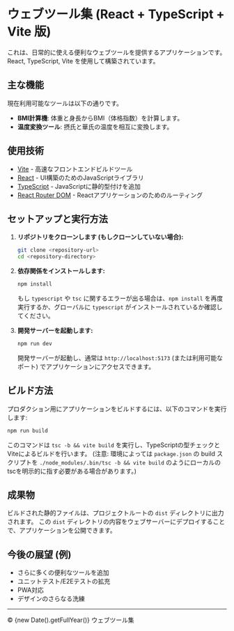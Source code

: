 # ウェブツール集 (React + TypeScript + Vite 版)

これは、日常的に使える便利なウェブツールを提供するアプリケーションです。
React, TypeScript, Vite を使用して構築されています。

## 主な機能

現在利用可能なツールは以下の通りです。

- **BMI計算機**: 体重と身長からBMI（体格指数）を計算します。
- **温度変換ツール**: 摂氏と華氏の温度を相互に変換します。

## 使用技術

- [Vite](https://vitejs.dev/) - 高速なフロントエンドビルドツール
- [React](https://reactjs.org/) - UI構築のためのJavaScriptライブラリ
- [TypeScript](https://www.typescriptlang.org/) - JavaScriptに静的型付けを追加
- [React Router DOM](https://reactrouter.com/) - Reactアプリケーションのためのルーティング

## セットアップと実行方法

1.  **リポジトリをクローンします (もしクローンしていない場合):**
    ```bash
    git clone <repository-url>
    cd <repository-directory>
    ```

2.  **依存関係をインストールします:**
    ```bash
    npm install
    ```
    もし `typescript` や `tsc` に関するエラーが出る場合は、`npm install` を再度実行するか、グローバルに `typescript` がインストールされているか確認してください。

3.  **開発サーバーを起動します:**
    ```bash
    npm run dev
    ```
    開発サーバーが起動し、通常は `http://localhost:5173` (または利用可能なポート) でアプリケーションにアクセスできます。

## ビルド方法

プロダクション用にアプリケーションをビルドするには、以下のコマンドを実行します:

```bash
npm run build
```

このコマンドは `tsc -b && vite build` を実行し、TypeScriptの型チェックとViteによるビルドを行います。
(注意: 環境によっては `package.json` の build スクリプトを `./node_modules/.bin/tsc -b && vite build` のようにローカルのtscを明示的に指す必要がある場合があります。)

## 成果物

ビルドされた静的ファイルは、プロジェクトルートの `dist` ディレクトリに出力されます。
この `dist` ディレクトリの内容をウェブサーバーにデプロイすることで、アプリケーションを公開できます。

## 今後の展望 (例)

- さらに多くの便利なツールを追加
- ユニットテスト/E2Eテストの拡充
- PWA対応
- デザインのさらなる洗練

---
&copy; {new Date().getFullYear()} ウェブツール集
